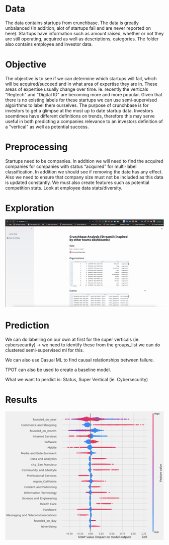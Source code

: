 

# Data
The data contains startups from crunchbase. The data is greatly unbalanced (In addition, alot of startups fail and are never reported on here). Startups have information such as amount raised, whether or not they are still operating, acquired as well as descriptions, categories. The folder also contains employee and investor data. 

# Objective
The objective is to see if we can determine which startups will fail, which will be acquired/succeed and in what area of expertise they are in. These areas of expertise usually change over time. Ie. recently the verticals "Regtech" and "Digital ID" are becoming more and more popular. Given that there is no existing labels for these startups we can use semi-supervised algoirthms to label them ourselves. The purpose of crunchbase is for investors to get a glimpse at the most up to date startup data. Investors soemtimes have different definitions on trends, therefore this may serve useful in both predicting a companies relevance to an investors definition of a "vertical" as well as potential success. 

# Preprocessing
Startups need to be companies.
 In addition we will need to find the acquired companies for companies with status “acquired” for multi-label classification.
In addition we should see if removing the date has any effect. 
Also we need to ensure that company size must not be included as this data is updated constantly.
We must also create features such as potential competition stats.
Look at employee data stats/diversity.

# Exploration
<img src="crunchbase.gif"/>

# Prediction

We can do labelling on our own at first for the super verticals (ie. cybersecurity) -> we need to 
identify these from the groups_list we can do clustered semi-supervised ml for this.

We can also use Casual ML to find causal relationships between failure.

TPOT can also be used to create a baseline model.


What we want to perdict is: Status, Super Vertical (ie. Cybersecurity)

# Results
<img src="shap.png"/>

